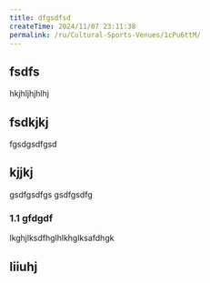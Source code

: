 ```yaml
---
title: dfgsdfsd
createTime: 2024/11/07 23:11:38
permalink: /ru/Cultural-Sports-Venues/1cPu6ttM/
---
```


## fsdfs
hkjhljhjhlhj
## fsdkjkj

fgsdgsdfgsd

## kjjkj

gsdfgsdfgs
gsdfgsdfg

### 1.1 gfdgdf


lkghjlksdfhglhlkhglksafdhgk

## liiuhj

